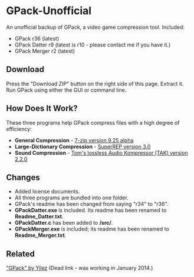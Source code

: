 GPack-Unofficial
================

An unofficial backup of GPack, a video game compression tool. Included:

* GPack r36 (latest)
* GPack Datter r9 (latest is r10 - please contact me if you have it.)
* GPack Merger r2 (latest)

Download
--------

Press the "Download ZIP" button on the right side of this page. Extract it. Run GPack using either the GUI or command line.

How Does It Work?
-----------------

These three programs help GPack compress files with a high degree of efficiency:

* **General Compression** - [7-zip version 9.25 alpha](http://www.7-zip.org/)
* **Large-Dictionary Compression** - [SuperREP version 3.0](http://freearc.org/research/SREP.aspx)
* **Sound Compression** - [Tom's lossless Audio Kompressor (TAK) version 2.2.0](http://thbeck.de/Tak/Tak.html)

Changes
-------

* Added license documents.
* All three programs are bundled into one folder.
* GPack's readme has been changed from saying "r34" to "r36".
* **GPackDatter.exe** is included. Its readme has been renamed to **Readme_Datter.txt**.
* **GPackDatter.c** has been added to **/src/**.
* **GPackMerger.exe** is included; its readme has been renamed to **Readme_Merger.txt**.

Related
-------

["GPack" by Yilez](https://bitbucket.org/yilez/gpack/overview) (Dead link - was working in January 2014.)
